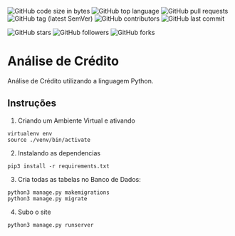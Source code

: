 ![GitHub code size in bytes](https://img.shields.io/github/languages/code-size/rauanisanfelice/python-analise-credito.svg)
![GitHub top language](https://img.shields.io/github/languages/top/rauanisanfelice/python-analise-credito.svg)
![GitHub pull requests](https://img.shields.io/github/issues-pr/rauanisanfelice/python-analise-credito.svg)
![GitHub tag (latest SemVer)](https://img.shields.io/github/tag/rauanisanfelice/python-analise-credito.svg)
![GitHub contributors](https://img.shields.io/github/contributors/rauanisanfelice/python-analise-credito.svg)
![GitHub last commit](https://img.shields.io/github/last-commit/rauanisanfelice/python-analise-credito.svg)

![GitHub stars](https://img.shields.io/github/stars/rauanisanfelice/python-analise-credito.svg?style=social)
![GitHub followers](https://img.shields.io/github/followers/rauanisanfelice.svg?style=social)
![GitHub forks](https://img.shields.io/github/forks/rauanisanfelice/python-analise-credito.svg?style=social)


# Análise de Crédito

Análise de Crédito utilizando a linguagem Python.

## Instruções

1. Criando um Ambiente Virtual e ativando

```
virtualenv env
source ./venv/bin/activate
```

2. Instalando as dependencias

```
pip3 install -r requirements.txt
```

3. Cria todas as tabelas no Banco de Dados:
```
python3 manage.py makemigrations
python3 manage.py migrate
```

4. Subo o site
```
python3 manage.py runserver
```